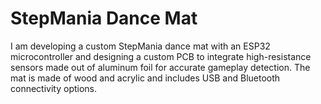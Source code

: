 # StepMania Dance Mat
I am developing a custom StepMania dance mat with an ESP32 microcontroller and designing a custom PCB to integrate high-resistance sensors made out of aluminum foil for accurate gameplay detection. The mat is made of wood and acrylic and includes USB and Bluetooth connectivity options.

